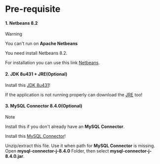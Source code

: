 # Pre-requisite

#### 1. Netbeans 8.2

> [!warning]
> You can't run on **Apache Netbeans**

You need install Netbeans 8.2.

For installation you can use this link [Netbeans](https://dlc-cdn.sun.com/netbeans/8.0.2/final/bundles/netbeans-8.0.2-windows.exe).

#### 2. JDK 8u431 + JRE(Optional)

Install this [JDK 8u431](https://www.oracle.com/br/java/technologies/javase/javase8u211-later-archive-downloads.html)!

If the application is not running properly can download the [JRE](https://www.oracle.com/br/java/technologies/javase/javase8u211-later-archive-downloads.html) too!

#### 3. MySQL Connector 8.4.0(Optional)
> [!NOTE]
> Install this if you don't already have an **MySQL Connector**.

Install this [MySQL Connector](https://cdn.mysql.com/archives/mysql-connector-java-8.4/mysql-connector-j-8.4.0.zip)!

Unzip/extract this file. Use it when path for **MySQL Connector** is missing. Open **mysql-connector-j-8.4.0** Folder, then select **mysql-connector-j-8.4.0.jar**.


